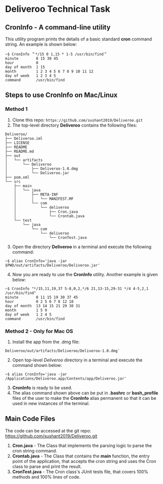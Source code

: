 # Deliveroo Technical Task
## CronInfo - A command-line utility

This utility program prints the details of a basic standard **cron** command string. An example is shown below:

```
~$ CronInfo ＂*/15 0 1,15 * 1-5 /usr/bin/find＂
minute        0 15 30 45
hour          0
day of month  1 15
month         1 2 3 4 5 6 7 8 9 10 11 12
day of week   1 2 3 4 5
command       /usr/bin/find
```

## Steps to use CronInfo on Mac/Linux

### Method 1

1. Clone this repo:
`https://github.com/sushant2019/Deliveroo.git`
2. The top-level directory **Deliveroo** contains the following files:
```
Deliveroo/
├── Deliveroo.iml
├── LICENSE
├── README
├── README.md
├── out
│   └── artifacts
│       └── Deliveroo
│           ├── Deliveroo-1.0.dmg
│           └── Deliveroo.jar
├── pom.xml
└── src
    ├── main
    │   └── java
    │       ├── META-INF
    │       │   └── MANIFEST.MF
    │       └── com
    │           └── deliveroo
    │               ├── Cron.java
    │               └── Crontab.java
    └── test
        └── java
            └── com
                └── deliveroo
                    └── CronTest.java
```
3. Open the directory **Deliveroo** in a terminal and execute the following command:
```
~$ alias CronInfo='java -jar $PWD/out/artifacts/Deliveroo/Deliveroo.jar'
```
4. Now you are ready to use the **CronInfo** utility. Another example is given below:
```
~$ CronInfo "*/15,11,19,37 5-8,0,2,*/6 21,13-15,29-31 */4 4-5,2,1 /usr/bin/find"
minute        0 11 15 19 30 37 45
hour          0 2 5 6 7 8 12 18
day of month  13 14 15 21 29 30 31
month         1 5 9
day of week   1 2 4 5
command       /usr/bin/find
```

### Method 2 - Only for Mac OS

1. Install the app from the .dmg file:
```
Deliveroo/out/artifacts/Deliveroo/Deliveroo-1.0.dmg`
```
2. Open top-level *Deliveroo* directory in a terminal and execute the command shown below:
```
~$ alias CronInfo='java -jar /Applications/Deliveroo.app/Contents/app/Deliveroo.jar'
```
3. **CronInfo** is ready to be used.
4. The alias command shown above can be put in **.bashrc** or **bash_profile** files of the user to make the **CronInfo** alias permanent so that it can be used in new instances of the terminal.

## Main Code Files

The code can be accessed at the git repo: https://github.com/sushant2019/Deliveroo.git

1. **Cron.java** - The Class that implements the parsing logic to parse the cron string command.
2. **Crontab.java** - The Class that contains the **main** function, the entry point of the application, that accepts the cron string and uses the Cron class to parse and print the result.
3. **CronTest.java** - The Cron class's JUnit tests file, that covers 100% methods and 100% lines of code.
